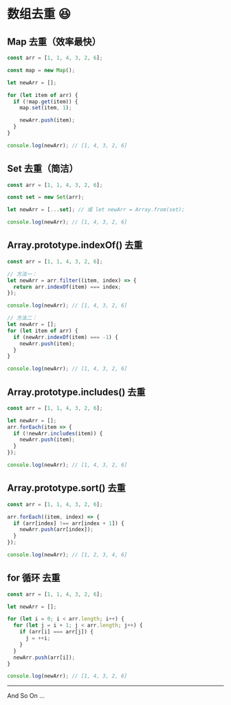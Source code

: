 # 数组去重 😆

## Map 去重（效率最快）

```js
const arr = [1, 1, 4, 3, 2, 6];

const map = new Map();

let newArr = [];

for (let item of arr) {
  if (!map.get(item)) {
    map.set(item, 1);

    newArr.push(item);
  }
}

console.log(newArr); // [1, 4, 3, 2, 6]
```

## Set 去重（简洁）

```js
const arr = [1, 1, 4, 3, 2, 6];

const set = new Set(arr);

let newArr = [...set]; // 或 let newArr = Array.from(set);

console.log(newArr); // [1, 4, 3, 2, 6]
```

## Array.prototype.indexOf() 去重

```js
const arr = [1, 1, 4, 3, 2, 6];

// 方法一：
let newArr = arr.filter((item, index) => {
  return arr.indexOf(item) === index;
});

console.log(newArr); // [1, 4, 3, 2, 6]

// 方法二：
let newArr = [];
for (let item of arr) {
  if (newArr.indexOf(item) === -1) {
    newArr.push(item);
  }
}

console.log(newArr); // [1, 4, 3, 2, 6]
```

## Array.prototype.includes() 去重

```js
const arr = [1, 1, 4, 3, 2, 6];

let newArr = [];
arr.forEach(item => {
  if (!newArr.includes(item)) {
    newArr.push(item);
  }
});

console.log(newArr); // [1, 4, 3, 2, 6]
```

## Array.prototype.sort() 去重

```js
const arr = [1, 1, 4, 3, 2, 6];

arr.forEach((item, index) => {
  if (arr[index] !== arr[index + 1]) {
    newArr.push(arr[index]);
  }
});

console.log(newArr); // [1, 2, 3, 4, 6]
```

## for 循环 去重

```js
const arr = [1, 1, 4, 3, 2, 6];

let newArr = [];

for (let i = 0; i < arr.length; i++) {
  for (let j = i + 1; j < arr.length; j++) {
    if (arr[i] === arr[j]) {
      j = ++i;
    }
  }
  newArr.push(arr[i]);
}

console.log(newArr); // [1, 4, 3, 2, 6]
```

---

And So On ...

